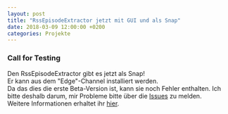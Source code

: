 ```yaml
---
layout: post
title: "RssEpisodeExtractor jetzt mit GUI und als Snap"
date: 2018-03-09 12:00:00 +0200
categories: Projekte
---
```

### Call for Testing
Den RssEpisodeExtractor gibt es jetzt als Snap!  
Er kann aus dem "Edge"-Channel installiert werden.  
Da das dies die erste Beta-Version ist, kann sie noch Fehler enthalten. Ich bitte deshalb darum, mir Probleme bitte über die <a href="https://github.com/ahahn94/RssEpisodeExtractor/issues">Issues</a> zu melden.  
Weitere Informationen erhaltet ihr <a href="https://github.com/ahahn94/RssEpisodeExtractor">hier</a>.
